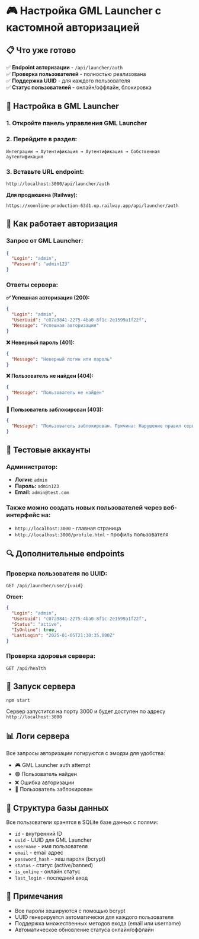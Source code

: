 # 🎮 Настройка GML Launcher с кастомной авторизацией

## 📋 Что уже готово

✅ **Endpoint авторизации** - `/api/launcher/auth`  
✅ **Проверка пользователей** - полностью реализована  
✅ **Поддержка UUID** - для каждого пользователя  
✅ **Статус пользователей** - онлайн/оффлайн, блокировка  

## 🔧 Настройка в GML Launcher

### 1. Откройте панель управления GML Launcher
### 2. Перейдите в раздел:
```
Интеграции → Аутентификация → Аутентификация → Собственная аутентификация
```

### 3. Вставьте URL endpoint:
```
http://localhost:3000/api/launcher/auth
```

**Для продакшена (Railway):**
```
https://xoonline-production-63d1.up.railway.app/api/launcher/auth
```

## 🔐 Как работает авторизация

### Запрос от GML Launcher:
```json
{
  "Login": "admin",
  "Password": "admin123"
}
```

### Ответы сервера:

**✅ Успешная авторизация (200):**
```json
{
  "Login": "admin",
  "UserUuid": "c07a9841-2275-4ba0-8f1c-2e1599a1f22f",
  "Message": "Успешная авторизация"
}
```

**❌ Неверный пароль (401):**
```json
{
  "Message": "Неверный логин или пароль"
}
```

**❌ Пользователь не найден (404):**
```json
{
  "Message": "Пользователь не найден"
}
```

**🚫 Пользователь заблокирован (403):**
```json
{
  "Message": "Пользователь заблокирован. Причина: Нарушение правил сервера"
}
```

## 👥 Тестовые аккаунты

### Администратор:
- **Логин:** `admin`
- **Пароль:** `admin123`
- **Email:** `admin@test.com`

### Также можно создать новых пользователей через веб-интерфейс на:
- `http://localhost:3000` - главная страница
- `http://localhost:3000/profile.html` - профиль пользователя

## 🔍 Дополнительные endpoints

### Проверка пользователя по UUID:
```
GET /api/launcher/user/{uuid}
```

**Ответ:**
```json
{
  "Login": "admin",
  "UserUuid": "c07a9841-2275-4ba0-8f1c-2e1599a1f22f",
  "Status": "active",
  "IsOnline": true,
  "LastLogin": "2025-01-05T21:30:35.000Z"
}
```

### Проверка здоровья сервера:
```
GET /api/health
```

## 🚀 Запуск сервера

```bash
npm start
```

Сервер запустится на порту 3000 и будет доступен по адресу `http://localhost:3000`

## 📊 Логи сервера

Все запросы авторизации логируются с эмодзи для удобства:
- 🎮 GML Launcher auth attempt
- 🟢 Пользователь найден
- ❌ Ошибка авторизации
- 🚫 Пользователь заблокирован

## 🔧 Структура базы данных

Все пользователи хранятся в SQLite базе данных с полями:
- `id` - внутренний ID
- `uuid` - UUID для GML Launcher
- `username` - имя пользователя
- `email` - email адрес
- `password_hash` - хеш пароля (bcrypt)
- `status` - статус (active/banned)
- `is_online` - онлайн статус
- `last_login` - последний вход

## 📝 Примечания

- Все пароли хешируются с помощью bcrypt
- UUID генерируется автоматически для каждого пользователя
- Поддержка множественных методов входа (email или username)
- Автоматическое обновление статуса онлайн/оффлайн 